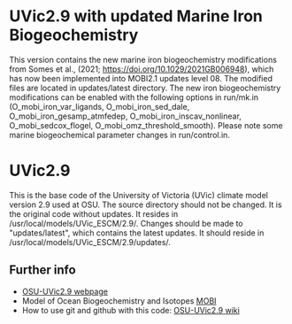 # UVic2.9 with updated Marine Iron Biogeochemistry
This version contains the new marine iron biogeochemistry modifications from Somes et al., (2021; https://doi.org/10.1029/2021GB006948), which has now been implemented into MOBI2.1 updates level 08. The modified files are located in updates/latest directory. The new iron biogeochemistry modifications can be enabled with the following options in run/mk.in (O_mobi_iron_var_ligands, O_mobi_iron_sed_dale, O_mobi_iron_gesamp_atmfedep, O_mobi_iron_inscav_nonlinear, O_mobi_sedcox_flogel, O_mobi_omz_threshold_smooth). Please note some marine biogeochemical parameter changes in run/control.in. 

# UVic2.9
This is the base code of the University of Victoria (UVic) climate model version 2.9 used at OSU. The source directory should not be changed. It is the original code without updates. It resides in /usr/local/models/UVic_ESCM/2.9/. Changes should be made to "updates/latest", which contains the latest updates. It should reside in /usr/local/models/UVic_ESCM/2.9/updates/. 

## Further info
* [OSU-UVic2.9 webpage](https://osu-ceoas-schmittner.github.io/UVic2.9/)
* Model of Ocean Biogeochemistry and Isotopes [MOBI](https://github.com/andreasschmittner/UVic2.9/wiki/Model-of-Ocean-Biogeochemistry-and-Isotopes-(MOBI))
* How to use git and github with this code: [OSU-UVic2.9 wiki](https://github.com/OSU-CEOAS-Schmittner/UVic2.9/wiki)

